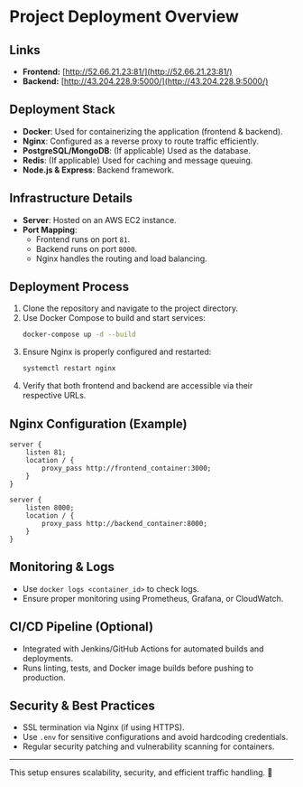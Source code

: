 # Project Deployment Overview

## Links
- **Frontend:** [http://52.66.21.23:81/](http://52.66.21.23:81/)
- **Backend:** [http://43.204.228.9:5000/](http://43.204.228.9:5000/)

## Deployment Stack
- **Docker**: Used for containerizing the application (frontend & backend).
- **Nginx**: Configured as a reverse proxy to route traffic efficiently.
- **PostgreSQL/MongoDB**: (If applicable) Used as the database.
- **Redis**: (If applicable) Used for caching and message queuing.
- **Node.js & Express**: Backend framework.

## Infrastructure Details
- **Server**: Hosted on an AWS EC2 instance.
- **Port Mapping**:
  - Frontend runs on port `81`.
  - Backend runs on port `8000`.
  - Nginx handles the routing and load balancing.

## Deployment Process
1. Clone the repository and navigate to the project directory.
2. Use Docker Compose to build and start services:
   ```sh
   docker-compose up -d --build
   ```
3. Ensure Nginx is properly configured and restarted:
   ```sh
   systemctl restart nginx
   ```
4. Verify that both frontend and backend are accessible via their respective URLs.

## Nginx Configuration (Example)
```nginx
server {
    listen 81;
    location / {
        proxy_pass http://frontend_container:3000;
    }
}

server {
    listen 8000;
    location / {
        proxy_pass http://backend_container:8000;
    }
}
```

## Monitoring & Logs
- Use `docker logs <container_id>` to check logs.
- Ensure proper monitoring using Prometheus, Grafana, or CloudWatch.

## CI/CD Pipeline (Optional)
- Integrated with Jenkins/GitHub Actions for automated builds and deployments.
- Runs linting, tests, and Docker image builds before pushing to production.

## Security & Best Practices
- SSL termination via Nginx (if using HTTPS).
- Use `.env` for sensitive configurations and avoid hardcoding credentials.
- Regular security patching and vulnerability scanning for containers.

---

This setup ensures scalability, security, and efficient traffic handling. 🚀

